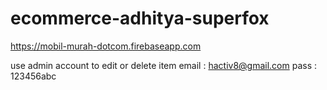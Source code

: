 # ecommerce-adhitya-superfox
https://mobil-murah-dotcom.firebaseapp.com

use admin account to edit or delete item
email : hactiv8@gmail.com
pass : 123456abc
